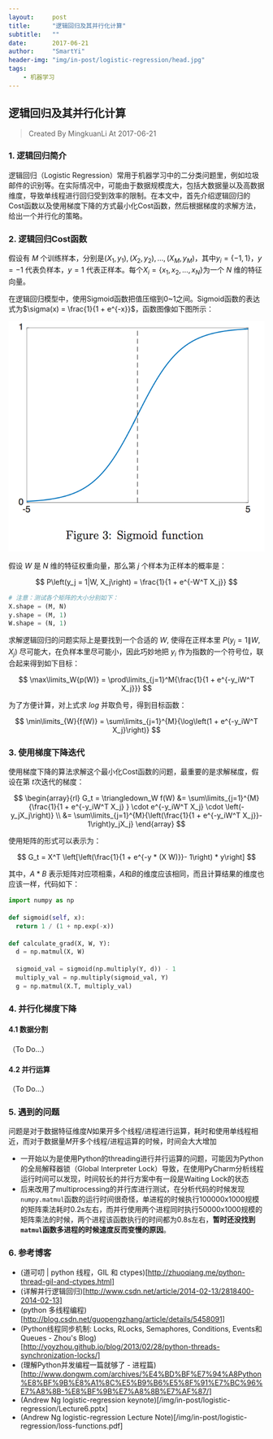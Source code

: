 ```yaml
---
layout:     post
title:      "逻辑回归及其并行化计算"
subtitle:   ""
date:       2017-06-21
author:     "SmartYi"
header-img: "img/in-post/logistic-regression/head.jpg"
tags:
    - 机器学习
---
```


## 逻辑回归及其并行化计算

> Created  By MingkuanLi At 2017-06-21

### 1. 逻辑回归简介

逻辑回归（Logistic Regression）常用于机器学习中的二分类问题里，例如垃圾邮件的识别等。在实际情况中，可能由于数据规模庞大，包括大数据量以及高数据维度，导致单线程进行回归受到效率的限制。在本文中，首先介绍逻辑回归的Cost函数以及使用梯度下降的方式最小化Cost函数，然后根据梯度的求解方法，给出一个并行化的策略。

### 2. 逻辑回归Cost函数

假设有 $M$ 个训练样本，分别是$(X_1, y_1), (X_2, y_2), \dots, (X_M, y_M)$，其中$y_i = \{-1, 1\}$，$y = -1$ 代表负样本，$y = 1$ 代表正样本。每个$X_i = \{x_1, x_2, \dots, x_N\}$为一个 $N$ 维的特征向量。

在逻辑回归模型中，使用Sigmoid函数把值压缩到$0$~$1$之间。Sigmoid函数的表达式为$\sigma(x) = \frac{1}{1 + e^{-x}}$，函数图像如下图所示：

![Sigmoid图像](/img/in-post/logistic-regression/1.png)

假设 $W$ 是 $N$ 维的特征权重向量，那么第 $j$ 个样本为正样本的概率是：

$$
P\left(y_j = 1|W, X_j\right) = \frac{1}{1 + e^{-W^T X_j}}
$$

``` python
# 注意：测试各个矩阵的大小分别如下：
X.shape = (M, N)
y.shape = (M, 1)
W.shape = (N, 1)
```

求解逻辑回归的问题实际上是要找到一个合适的 $W$, 使得在正样本里 $P\left(y_j = 1\|W, X_j\right)$ 尽可能大，在负样本里尽可能小，因此巧妙地把 $y_i$ 作为指数的一个符号位，联合起来得到如下目标：

$$
\max\limits_W{p(W)} = \prod\limits_{j=1}^M{\frac{1}{1 + e^{-y_iW^T X_j}}}
$$

为了方便计算，对上式求 $log$ 并取负号，得到目标函数：

$$
\min\limits_{W}{f(W)} = \sum\limits_{j=1}^{M}{\log\left(1 + e^{-y_iW^T X_j}\right)}
$$

### 3. 使用梯度下降迭代
使用梯度下降的算法求解这个最小化Cost函数的问题，最重要的是求解梯度，假设在第 $t$次迭代的梯度：

$$
\begin{array}{rl}
G_t = \triangledown_W f(W) &=  \sum\limits_{j=1}^{M}{\frac{1}{1 + e^{-y_iW^T X_j} } \cdot e^{-y_iW^T X_j} \cdot \left(-y_jX_j\right)} \\
&= \sum\limits_{j=1}^{M}{\left(\frac{1}{1 + e^{-y_iW^T X_j}}- 1\right)y_jX_j}
\end{array}
$$

使用矩阵的形式可以表示为：

$$
G_t = X^T \left[\left(\frac{1}{1 + e^{-y * (X W)}}- 1\right) * y\right]
$$

其中，$A * B$ 表示矩阵对应项相乘，$A$和$B$的维度应该相同，而且计算结果的维度也应该一样，代码如下：
```python
import numpy as np

def sigmoid(self, x):
  return 1 / (1 + np.exp(-x))

def calculate_grad(X, W, Y):
  d = np.matmul(X, W)

  sigmoid_val = sigmoid(np.multiply(Y, d)) - 1
  multiply_val = np.multiply(sigmoid_val, Y)
  g = np.matmul(X.T, multiply_val)

```

### 4. 并行化梯度下降

#### 4.1 数据分割
（To Do…）

#### 4.2 并行运算
（To Do…）

### 5. 遇到的问题

问题是对于数据特征维度$N$如果开多个线程/进程进行运算，耗时和使用单线程相近，而对于数据量$M$开多个线程/进程运算的时候，时间会大大增加

- 一开始以为是使用Python的threading进行并行运算的问题，可能因为Python的全局解释器锁（Global Interpreter Lock）导致，在使用PyCharm分析线程运行时间可以发现，时间较长的并行方案中有一段是Waiting Lock的状态
- 后来改用了multiprocessing的并行库进行测试，在分析代码的时候发现`numpy.matmul`函数的运行时间很奇怪，单进程的时候执行100000x1000规模的矩阵乘法耗时0.2s左右，而并行使用两个进程同时执行50000x1000规模的矩阵乘法的时候，两个进程该函数执行的时间都为0.8s左右，**暂时还没找到`matmul`函数多进程的时候速度反而变慢的原因**。

### 6. 参考博客
- (道可叨 | python 线程，GIL 和 ctypes)[http://zhuoqiang.me/python-thread-gil-and-ctypes.html]
- (详解并行逻辑回归)[http://www.csdn.net/article/2014-02-13/2818400-2014-02-13]
- (python 多线程编程)[http://blog.csdn.net/guopengzhang/article/details/5458091]
- (Python线程同步机制: Locks, RLocks, Semaphores, Conditions, Events和Queues - Zhou's Blog)[http://yoyzhou.github.io/blog/2013/02/28/python-threads-synchronization-locks/]
- (理解Python并发编程一篇就够了 - 进程篇)[http://www.dongwm.com/archives/%E4%BD%BF%E7%94%A8Python%E8%BF%9B%E8%A1%8C%E5%B9%B6%E5%8F%91%E7%BC%96%E7%A8%8B-%E8%BF%9B%E7%A8%8B%E7%AF%87/]
- (Andrew Ng logistic-regression keynote)[/img/in-post/logistic-regression/Lecture6.pptx]
- (Andrew Ng logistic-regression Lecture Note)[/img/in-post/logistic-regression/loss-functions.pdf]
